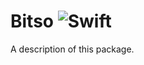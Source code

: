 # Bitso ![Swift](https://github.com/ajamaica/Bitso.Swift/workflows/Swift/badge.svg)

A description of this package.
